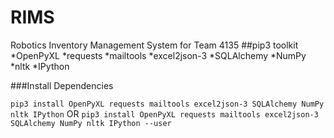 # RIMS
Robotics Inventory Management System for Team 4135
##pip3 toolkit
*OpenPyXL
*requests
*mailtools
*excel2json-3
*SQLAlchemy
*NumPy
*nltk
*IPython

###Install Dependencies

```pip3 install OpenPyXL requests mailtools excel2json-3 SQLAlchemy NumPy nltk IPython```
OR
```pip3 install OpenPyXL requests mailtools excel2json-3 SQLAlchemy NumPy nltk IPython --user```

